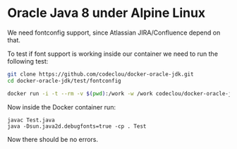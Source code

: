 # Oracle Java 8 under Alpine Linux

We need fontconfig support, since Atlassian JIRA/Confluence depend on that.

To test if font support is working inside our container we need to run the following test:

```bash
git clone https://github.com/codeclou/docker-oracle-jdk.git
cd docker-oracle-jdk/test/fontconfig

docker run -i -t --rm -v $(pwd):/work -w /work codeclou/docker-oracle-jdk:8u131 bash
```

Now inside the Docker container run:

```
javac Test.java
java -Dsun.java2d.debugfonts=true -cp . Test
```

Now there should be no errors.
